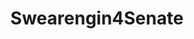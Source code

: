 ---
title: Swearengin4Senate
crosslinks:
- Political_Revolution
- Kossacks_for_Sanders
- IAmA
- WayOfTheBern
---